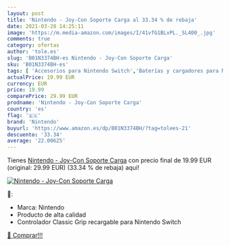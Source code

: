```yaml
---
layout: post
title: 'Nintendo - Joy-Con Soporte Carga al 33.34 % de rebaja'
date: 2021-03-28 14:25:11
image: 'https://m.media-amazon.com/images/I/41vfG1BLvPL._SL400_.jpg'
comments: true
category: ofertas
author: 'tole.es'
slug: 'B01N3374BH-es Nintendo - Joy-Con Soporte Carga'
sku: 'B01N3374BH-es'
tags: [ 'Accesorios para Nintendo Switch','Baterías y cargadores para Nintendo Switch','Cargadores para Nintendo Switch','Hardware y juegos para Nintendo Switch','Videojuegos','nintendo', ]
actualPrice: 19.99 EUR
currency: EUR
price: 19.99
comparePrice: 29.99 EUR
prodname: 'Nintendo - Joy-Con Soporte Carga'
country: 'es'
flag: '🇪🇸'
brand: 'Nintendo'
buyurl: 'https://www.amazon.es/dp/B01N3374BH/?tag=tolees-21'
descuento: '33.34'
average: '22.00625'
---
```


Tienes [Nintendo - Joy-Con Soporte Carga](https://www.amazon.es/dp/B01N3374BH/?tag=tolees-21) con precio final de  19.99 EUR (original: 29.99 EUR) (33.34 %  de rebaja) aqui!

[![Nintendo - Joy-Con Soporte Carga](https://m.media-amazon.com/images/I/41vfG1BLvPL._SL400_.jpg)](https://www.amazon.es/dp/B01N3374BH/?tag=tolees-21)

🔎:

- Marca: Nintendo
- Producto de alta calidad
- Controlador Classic Grip recargable para Nintendo Switch

[🛒 Comprar!!!](https://www.amazon.es/dp/B01N3374BH/?tag=tolees-21)
